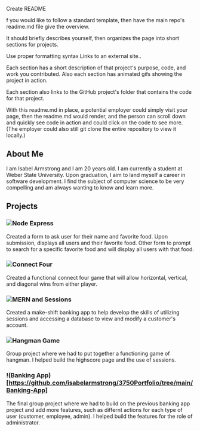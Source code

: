 Create README

f you would like to follow a standard template, then have the main repo's readme.md file give the overview. 

It should briefly describes yourself, then organizes the page into short sections for projects. 

Use proper formatting syntax Links to an external site.. 

Each section has a short description of that project's purpose, code, and work you contributed. Also each section has animated gifs showing the project in action. 

Each section also links to the GitHub project's folder that contains the code for that project. 

With this readme.md in place, a potential employer could simply visit your page, then the readme.md would render, and the person can scroll down and quickly see code in action and could click on the code to see more. (The employer could also still git clone the entire repository to view it locally.)


## About Me
I am Isabel Armstrong and I am 20 years old. I am currently a student at Weber State University. Upon graduation, I aim to land myself a career in software development. I find the subject of computer science to be very compelling and am always wanting to know and learn more. 

## Projects
### ![Node Express](https://github.com/isabelarmstrong/3750Portfolio/tree/main/node-express)

Created a form to ask user for their name and favorite food. Upon submission, displays all users and their favorite food. Other form to prompt to search for a specific favorite food and will display all users with that food.

### ![Connect Four](https://github.com/isabelarmstrong/3750Portfolio/tree/main/node-express)

Created a functional connect four game that will allow horizontal, vertical, and diagonal wins from either player.

### ![MERN and Sessions](https://github.com/isabelarmstrong/3750Portfolio/tree/main/mern-sessions)

Created a make-shift banking app to help develop the skills of utilizing sessions and accessing a database to view and modify a customer's account.

### ![Hangman Game](https://github.com/isabelarmstrong/3750Portfolio/tree/main/CS3750Group-Skittles-HangMan-Assignment-main)

Group project where we had to put together a functioning game of hangman. I helped build the highscore page and the use of sessions.

### !(Banking App)[https://github.com/isabelarmstrong/3750Portfolio/tree/main/Banking-App]

The final group project where we had to build on the previous banking app project and add more features, such as differnt actions for each type of user (customer, employee, admin). I helped build the features for the role of administrator.
